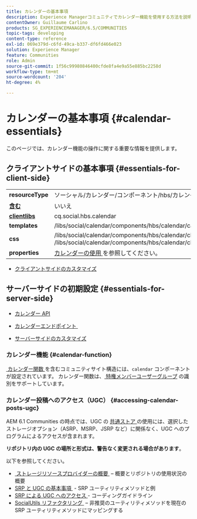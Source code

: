 ```yaml
---
title: カレンダーの基本事項
description: Experience Managerコミュニティでカレンダー機能を使用する方法を説明します。 カレンダーでは、権限を持つメンバーユーザーグループの識別がサポートされています。
contentOwner: Guillaume Carlino
products: SG_EXPERIENCEMANAGER/6.5/COMMUNITIES
topic-tags: developing
content-type: reference
exl-id: 069e379d-c6fd-49ca-b337-df6fd466e023
solution: Experience Manager
feature: Communities
role: Admin
source-git-commit: 1f56c99980846400cfde8fa4e9a55e885bc2258d
workflow-type: tm+mt
source-wordcount: '204'
ht-degree: 4%

---
```


# カレンダーの基本事項 {#calendar-essentials}

このページでは、カレンダー機能の操作に関する重要な情報を提供します。

## クライアントサイドの基本事項 {#essentials-for-client-side}

<table>
 <tbody>
  <tr>
   <td> <strong>resourceType</strong></td>
   <td>ソーシャル/カレンダー/コンポーネント/hbs/カレンダー</td>
  </tr>
  <tr>
   <td> <a href="scf.md#add-or-include-a-communities-component"><strong> 含む </strong></a></td>
   <td>いいえ</td>
  </tr>
  <tr>
   <td> <a href="client-customize.md#clientlibs-for-scf"><strong>clientlibs</strong></a></td>
   <td>cq.social.hbs.calendar</td>
  </tr>
  <tr>
   <td> <strong>templates</strong></td>
   <td>/libs/social/calendar/components/hbs/calendar/calendar.hbs</td>
   <td> </td>
  </tr>
  <tr>
   <td> <strong>css</strong></td>
   <td>/libs/social/calendar/components/hbs/calendar/clientlibs/css/calendar.css<br /> /libs/social/calendar/components/hbs/calendar/clientlibs/css/jqueryui.css</td>
  </tr>
  <tr>
   <td><strong> properties</strong></td>
   <td><a href="calendar.md"> カレンダーの使用 </a> を参照してください。</td>
  </tr>
 </tbody>
</table>

* [クライアントサイドのカスタマイズ](client-customize.md)

## サーバーサイドの初期設定 {#essentials-for-server-side}

* [&#x200B; カレンダー API](https://developer.adobe.com/experience-manager/reference-materials/6-5/javadoc/com/adobe/cq/social/calendar/client/api/package-summary.html)

* [&#x200B; カレンダーエンドポイント &#x200B;](https://developer.adobe.com/experience-manager/reference-materials/6-5/javadoc/com/adobe/cq/social/calendar/client/endpoints/package-summary.html)

* [サーバーサイドのカスタマイズ](server-customize.md)

### カレンダー機能 {#calendar-function}

[&#x200B; カレンダー関数 &#x200B;](functions.md#calendar-function) を含むコミュニティサイト構造には、`calendar` コンポーネントが設定されています。 カレンダー関数は、[&#x200B; 特権メンバーユーザーグループ &#x200B;](users.md#privileged-members-group) の識別をサポートしています。

### カレンダー投稿へのアクセス（UGC） {#accessing-calendar-posts-ugc}

AEM 6.1 Communities の時点では、UGC の [&#x200B; 共通ストア &#x200B;](working-with-srp.md) の使用には、選択したストレージオプション（ASRP、MSRP、JSRP など）に関係なく、UGC へのプログラムによるアクセスが含まれます。

**リポジトリ内の UGC の場所と形式は、警告なく変更される場合があります**。

以下を参照してください。

* [&#x200B; ストレージリソースプロバイダーの概要 &#x200B;](srp.md) – 概要とリポジトリの使用状況の概要
* [SRP と UGC の基本事項 &#x200B;](srp-and-ugc.md) - SRP ユーティリティメソッドと例
* [SRP による UGC へのアクセス &#x200B;](accessing-ugc-with-srp.md) - コーディングガイドライン
* [SocialUtils リファクタリング &#x200B;](socialutils.md) – 非推奨のユーティリティメソッドを現在の SRP ユーティリティメソッドにマッピングする
